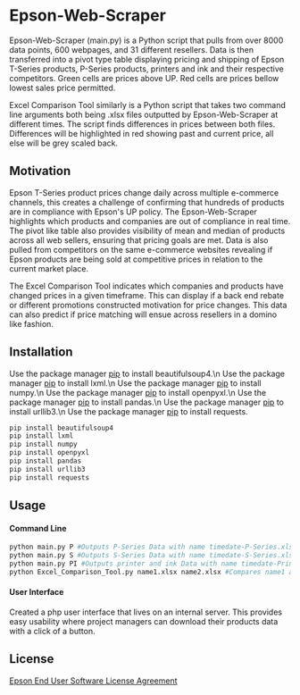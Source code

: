 # Epson-Web-Scraper

Epson-Web-Scraper (main.py) is a Python script that pulls from over 8000 data points, 600 webpages, and 31 different resellers. Data is then
transferred into a pivot type table displaying pricing and shipping of Epson T-Series products, P-Series products, printers and ink and their
respective competitors. Green cells are prices above UP. Red cells are prices bellow lowest sales price permitted.

Excel Comparison Tool similarly is a Python script that takes two command line arguments both being .xlsx files outputted by Epson-Web-Scraper
at different times. The script finds differences in prices between both files. Differences will be highlighted in red showing past and current
price, all else will be grey scaled back.


## Motivation

Epson T-Series product prices change daily across multiple e-commerce channels, this creates a challenge of confirming that hundreds of products
are in compliance with Epson's UP policy. The Epson-Web-Scraper highlights which products and companies are out of compliance in real time.
The pivot like table also provides visibility of mean and median of products across all web sellers, ensuring that pricing goals are met. Data is
also pulled from competitors on the same e-commerce websites revealing if Epson products are being sold at competitive prices in relation to the
current market place.

The Excel Comparison Tool indicates which companies and products have changed prices in a given timeframe. This can display if a back end rebate
or different promotions constructed motivation for price changes. This data can also predict if price matching will ensue across resellers in a
domino like fashion.  


## Installation

Use the package manager [pip](https://pypi.org/project/beautifulsoup4/) to install beautifulsoup4.\n
Use the package manager [pip](https://pypi.org/project/lxml/) to install lxml.\n
Use the package manager [pip](https://pypi.org/project/numpy/) to install numpy.\n
Use the package manager [pip](https://pypi.org/project/openpyxl/) to install openpyxl.\n
Use the package manager [pip](https://pypi.org/project/pandas/) to install pandas.\n
Use the package manager [pip](https://pypi.org/project/urllib3/) to install urllib3.\n
Use the package manager [pip](https://pypi.org/project/requests/) to install requests.

```bash
pip install beautifulsoup4
pip install lxml
pip install numpy
pip install openpyxl
pip install pandas
pip install urllib3
pip install requests
```


## Usage
#### Command Line
```python
python main.py P #Outputs P-Series Data with name timedate-P-Series.xlsx
python main.py S #Outputs S-Series Data with name timedate-S-Series.xlsx
python main.py PI #Outputs printer and ink Data with name timedate-Printer_and_Ink.xlsx
python Excel_Comparison_Tool.py name1.xlsx name2.xlsx #Compares name1 and name2 for differences, outputs name1_vs_name2.xlsx sheet
```
#### User Interface
Created a php user interface that lives on an internal server. This provides easy usability where project managers can download their products
data with a click of a button.

## License
[Epson End User Software License Agreement](https://epson.com/SoftwareLicenseAgreement)
